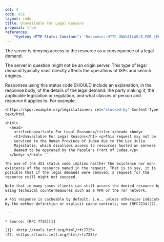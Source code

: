 ```yaml
---
set: 4
code: 451
layout: code
title: Unavailable For Legal Reasons
proposal: true
references:
    "Symfony HTTP Status Constant": "Response::HTTP_UNAVAILABLE_FOR_LEGAL_REASONS"
---
```


The server is denying access to the resource as a consequence of a legal
demand.

The server in question might not be an origin server. This type of legal
demand typically most directly affects the operations of ISPs and search
engines.

Responses using this status code SHOULD include an explanation, in the
response body, of the details of the legal demand: the party making it,
the applicable legislation or regulation, and what classes of person and
resource it applies to. For example:

``` HTTP/1.1 451 Unavailable For Legal Reasons Link:
<https://spqr.example.org/legislatione>; rel="blocked-by" Content-Type:
text/html

<html>
  <head>
    <title>Unavailable For Legal Reasons</title> </head> <body>
    <h1>Unavailable For Legal Reasons</h1> <p>This request may not be
    serviced in the Roman Province of Judea due to the Lex Julia
    Majestatis, which disallows access to resources hosted on servers
    deemed to be operated by the People's Front of Judea.</p>
  </body> </html> ```

The use of the 451 status code implies neither the existence nor non-
existence of the resource named in the request. That is to say, it is
possible that if the legal demands were removed, a request for the
resource still might not succeed.

Note that in many cases clients can still access the denied resource by
using technical countermeasures such as a VPN or the Tor network.

A 451 response is cacheable by default; i.e., unless otherwise indicated
by the method definition or explicit cache controls; see [RFC7234][2].

---

* Source: [RFC 7725][1]

[1]: <http://tools.ietf.org/html/rfc7725>
[2]: <https://tools.ietf.org/html/rfc7234>
